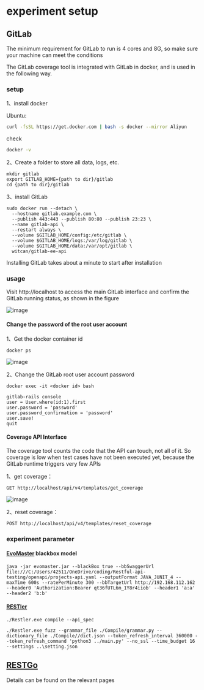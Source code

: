 # experiment setup

## GitLab

The minimum requirement for GitLab to run is 4 cores and 8G, so make sure your machine can meet the conditions

The GitLab coverage tool is integrated with GitLab in docker, and is used in the following way.


### setup

1、install docker

Ubuntu:
``` bash
curl -fsSL https://get.docker.com | bash -s docker --mirror Aliyun
```
check

```bash
docker -v
```

2、Create a folder to store all data, logs, etc.

```
mkdir gitlab
export GITLAB_HOME={path to dir}/gitlab
cd {path to dir}/gitlab
```

3、install GitLab
```
sudo docker run --detach \
  --hostname gitlab.example.com \
  --publish 443:443 --publish 80:80 --publish 23:23 \
  --name gitlab-api \
  --restart always \
  --volume $GITLAB_HOME/config:/etc/gitlab \
  --volume $GITLAB_HOME/logs:/var/log/gitlab \
  --volume $GITLAB_HOME/data:/var/opt/gitlab \
  witcan/gitlab-ee-api
```


Installing GitLab takes about a minute to start after installation

### usage

Visit http://localhost to access the main GitLab interface and confirm the GitLab running status, as shown in the figure

![image](https://user-images.githubusercontent.com/71680354/143377420-13759ad8-9440-4d9e-842c-7cb9b3d2c845.png)


#### Change the password of the root user account

1、Get the docker container id
```
docker ps
```
![image](https://user-images.githubusercontent.com/71680354/143377461-387c9583-f668-4552-b793-c724cf0a536a.png)

2、Change the GitLab root user account password
```
docker exec -it <docker id> bash
```

```
gitlab-rails console
user = User.where(id:1).first
user.password = 'password'
user.password_confirmation = 'password'
user.save!
quit
```

#### Coverage API Interface

The coverage tool counts the code that the API can touch, not all of it. So coverage is low when test cases have not been executed yet, because the GitLab runtime triggers very few APIs

1、get coverage：

```
GET http://localhost/api/v4/templates/get_coverage
```
![image](https://user-images.githubusercontent.com/71680354/143377559-10a32939-cfe9-45a5-83d4-b33eb9376e9b.png)


2、reset coverage：

```
POST http://localhost/api/v4/templates/reset_coverage
```

### experiment parameter

#### [EvoMaster](https://github.com/EMResearch/EvoMaster) blackbox model

```
java -jar evomaster.jar --blackBox true --bbSwaggerUrl file:///C:/Users/42511/OneDrive/coding/Restful-api-testing/openapi/projects-api.yaml --outputFormat JAVA_JUNIT_4 --maxTime 600s --ratePerMinute 300 --bbTargetUrl http://192.168.112.162 --header0 'Authorization:Bearer qt36fUTL6m_1Y8r4iiob' --header1 'a:a' --header2 'b:b'
```

#### [RESTler](https://github.com/microsoft/restler-fuzzer)

```
./Restler.exe compile --api_spec 
```

```
./Restler.exe fuzz --grammar_file ./Compile/grammar.py --dictionary_file ./Compile//dict.json --token_refresh_interval 360000 --token_refresh_command 'python3 ../main.py' --no_ssl --time_budget 16 --settings ..\setting.json
```
## [RESTGo](https://github.com/codingsoo/REST_Go)
Details can be found on the relevant pages


